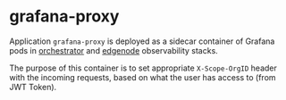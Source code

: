 <!--
SPDX-FileCopyrightText: (C) 2025 Intel Corporation
SPDX-License-Identifier: Apache-2.0
-->

# grafana-proxy

Application `grafana-proxy` is deployed as a sidecar container of Grafana pods
in [orchestrator](../../charts/orchestrator-observability)
and [edgenode](../../charts/edgenode-observability) observability stacks.

The purpose of this container is to set appropriate `X-Scope-OrgID` header with the incoming requests,
based on what the user has access to (from JWT Token).

